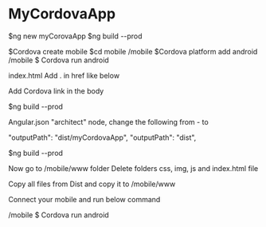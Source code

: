 # MyCordovaApp

$ng new myCorovaApp
$ng build --prod

$Cordova create mobile
$cd mobile
/mobile $Cordova platform add android
/mobile $ Cordova run android

index.html 
Add . in href like below
<base href="./">

Add Cordova link in the body
<script type="text/javascript" src="cordova.js"></script>

$ng build --prod

Angular.json
"architect" node, change the following from - to

"outputPath": "dist/myCordovaApp",
"outputPath": "dist",

$ng build --prod

Now go to /mobile/www folder 
Delete folders css, img, js and index.html file

Copy all files from Dist and copy it to /mobile/www

Connect your mobile and run below command

/mobile $ Cordova run android
